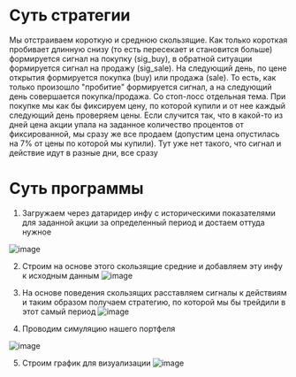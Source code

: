 # Суть стратегии
Мы отстраиваем короткую и среднюю скользящие. Как только короткая пробивает длинную снизу (то есть пересекает и становится больше) формируется сигнал на покупку (sig_buy), в обратной ситуации формируется сигнал на продажу (sig_sale). На следующий день, по цене открытия формируется покупка (buy) или продажа (sale). То есть, как только произошло "пробитие" формируется сигнал, а на следующий день совершается покупка/продажа.
Со стоп-лосс отдельная тема. При покупке мы как бы фиксируем цену, по которой купили и от нее каждый следующий день проверяем цены. Если случится так, что в какой-то из дней цена акции упала на заданное количество процентов от фиксированной, мы сразу же все продаем (допустим цена опустилась на 7% от цены по которой мы купили). Тут уже нет такого, что сигнал и действие идут в разные дни, все сразу
# Суть программы
1. Загружаем через датаридер инфу с историческими показателями для заданной акции за определенный период и достаем оттуда нужное 

![image](https://user-images.githubusercontent.com/115191409/194425281-03c07fa8-a946-4633-9fd3-2dc6750e8d78.png)

2. Строим на основе этого скользящие средние и добавляем эту инфу к исходным данным 
![image](https://user-images.githubusercontent.com/115191409/194425461-cdfe1ce0-2b07-4377-a1e9-12f54b695bcd.png)

3. На основе поведения скользящих расставляем сигналы к действиям и таким образом получаем стратегию, по которой мы бы трейдили в этот самый период 
![image](https://user-images.githubusercontent.com/115191409/194425539-8490f400-7bac-4419-aeea-e3c419b5b15a.png)

4. Проводим симуляцию нашего портфеля 

![image](https://user-images.githubusercontent.com/115191409/194425641-f267f141-7c68-489c-a64d-3dcb2f60bacb.png)

5. Строим график для визуализации 
![image](https://user-images.githubusercontent.com/115191409/194425703-aefe0612-40b1-4d9a-89d2-afeb0bf88922.png)


